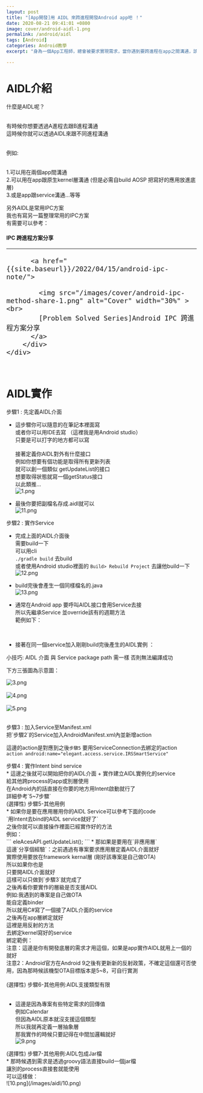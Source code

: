 ```yaml
---
layout: post
title: "[App開發]用 AIDL 來跨進程開發Android app吧 ！"
date: 2020-08-21 09:41:01 +0800
image: cover/android-aidl-1.png
permalink: /android/aidl
tags: [Android]
categories: Android教學
excerpt: "身為一個App工程師，總會被要求實現需求，當你遇到要跨進程在app之間溝通，該怎麼做呢？"

---
```


<h1 class="c-border-main-title">AIDL介紹</h1>
<div class="c-border-content-title-4">什麼是AIDL呢？<br></div><br>

有時候你想要透過A進程去跟B進程溝通<br>
這時候你就可以透過AIDL來跟不同進程溝通<br><br>
<div class="c-border-content-title-4">例如:<br></div><br>

1.可以用在兩個app間溝通<br>
2.可以用在app跟原生kernel層溝通 (但是必需自build AOSP 把寫好的應用放進底層)<br>
3.或是app跟service溝通...等等<br>

另外AIDL是常用IPC方案<br>
我也有寫另一篇整理常用的IPC方案<br>
有需要可以參考：<br>

<div class="card py-4 h-100">
    <div class="card-body text-center">
        <i class="fas fa-map-marked-alt text-primary mb-2"></i>
        <h4 class="text-uppercase m-0 " >IPC 跨進程方案分享</h4>
        <hr class="my-4 mx-auto" />
        <div style="font-size: 1.5em;">

          <a href="{{site.baseurl}}/2022/04/15/android-ipc-note/">

            <img src="/images/cover/android-ipc-method-share-1.png" alt="Cover" width="30%" ><br>
            [Problem Solved Series]Android IPC 跨進程方案分享
          </a>
        </div>
    </div>
</div>
<br>
<h1 class="c-border-main-title">AIDL實作</h1>

<div class="c-border-content-title-1">步驟1 : 先定義AIDL介面 <br></div>

* 這步驟你可以隨意的在筆記本裡面寫 <br>
或者你可以用IDE去寫 （這裡我是用Android studio）<br>
只要是可以打字的地方都可以寫 <br><br>
接著定義你AIDL對外有什麼接口 <br>
 例如你想要有個功能是取得所有更新列表  <br>
 就可以創一個類似 getUpdateList的接口 <br>
 想要取得狀態就寫一個getStatus接口 <br>
 以此類推... <br>
![1.png](/images/aidl/1.png)<br>


* 最後你要把副檔名存成.aidl就可以 <br>
 ![11.png](/images/aidl/11.png)<br>

<div class="c-border-content-title-1">步驟2 : 實作Service<br></div>

* 完成上面的AIDL介面後<br>
需要build一下<br>
可以用cli<br>
`./gradle build` 去build<br>
或者使用Android studio裡面的 `Build> Rebuild Project` 去讓他build一下<br>
![12.png](/images/aidl/12.png)<br>


* build完後會產生一個同樣檔名的.java<br>
![13.png](/images/aidl/13.png)<br>

* 通常在Android app 要呼叫AIDL接口會用Service去接<br>
所以先繼承Service 並override該有的週期方法<br>
範例如下：<br>
<script src="https://gist.github.com/KuanChunChen/7f7cbef82fc784a8d44544bf5cbaf55b.js"></script><br>

* 接著在同一個service加入剛剛build完後產生的AIDL實例 ：<br>
<script src="https://gist.github.com/KuanChunChen/d7bdc13de183beebcda4add00ecf8458.js"></script>

<div class="c-border-content-title-4">小技巧: AIDL 介面 與 Service package path 需一樣 否則無法編譯成功</div>

下方三張圖為示意圖：<br>

![3.png](/images/aidl/3.png)<br><br>
![4.png](/images/aidl/4.png)<br><br>
![5.png](/images/aidl/5.png)<br><br>
<div class="c-border-content-title-1">步驟3 : 加入Service至Manifest.xml<br></div>
把`步驟2`的Service加入AndroidManifest.xml內並新增action<br>
<script src="https://gist.github.com/KuanChunChen/873470afaa8317265c25ac02fc8832b3.js"></script>

這邊的action是對應到之後`步驟5` 要用ServiceConnection去綁定的action<br>
`action android:name="elegant.access.service.IRSSmartService"`

<div class="c-border-content-title-1">步驟4 : 實作Intent bind service<br></div>
* 這邊之後就可以開始把你的AIDL介面 + 實作建立AIDL實例化的service<br>
給其他跨process的app或別層使用<br>
在Android內的話直接在你要的地方用Intent啟動就行了<br>
詳細參考`5~7步驟`<br>


<div class="c-border-content-title-1">(選擇性) 步驟5-其他用例<br></div>
* 如果你是要在應用層用你的AIDL Service可以參考下面的code<br>
`用Intent去bind的AIDL service就好了`<br>
<script src="https://gist.github.com/KuanChunChen/ab90b84bcdc96f98ec498045b68c57e5.js"></script>
之後你就可以直接操作裡面已經實作好的方法<br>
例如：<br>
```
eleAcesAPI.getUpdateList();
```
* 那如果是要用在`非應用層`<br>
這邊`分享個經驗`：之前遇過有專案要求應用層定義AIDL介面就好<br>
實際使用要放在framework kernal層 (剛好該專案是自己做OTA)<br>
所以如果你也是<br>
只要開AIDL介面就好<br>
這樣可以只做到`步驟3`就完成了<br>
之後再看你要實作的層級是否支援AIDL<br>
例如:我遇到的專案是自己做OTA<br>
能自定義binder<br>
所以就用C#寫了一個接了AIDL介面的service<br>
之後再在app層綁定就好<br>
這裡是用反射的方法<br>
去綁定kernel寫好的service<br>
綁定範例：<br>
<script src="https://gist.github.com/KuanChunChen/364a1289647d7676a7b51e35d21c4899.js"></script>

<div class="c-border-content-title-4">注意：這邊是你有開發底層的需求才用這個，如果是app實作AIDL就用上一個的就好</div>
<div class="c-border-content-title-4">注意2：Android官方在Android 9之後有更新新的反射政策，不確定這個還可否使用，因為那時候該機型OTA目標版本是5~8，可自行實測</div><br>


<div class="c-border-content-title-1">(選擇性) 步驟6-其他用例:AIDL支援類型有限</div><br>

* 這邊是因為專案有些特定需求的回傳值<br>
例如Calendar<br>
但因為AIDL原本就沒支援這個類型<br>
所以我就再定義一層抽象層<br>
那我實作的時候只要記得在中間加邏輯就好<br>
![9.png](/images/aidl/9.png)

<div class="c-border-content-title-1">(選擇性) 步驟7-其他用例:AIDL包成Jar檔<br></div>
*  那時候遇到需求是透過groovy語法直接build一個jar檔<br>
讓別的process直接套就能使用<br>
可以這樣做：<br>
![10.png](/images/aidl/10.png)
